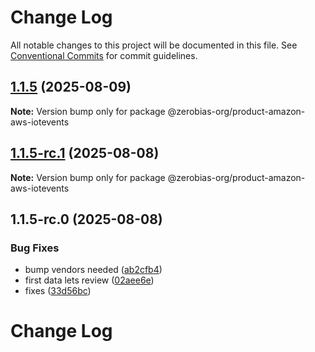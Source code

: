 # Change Log

All notable changes to this project will be documented in this file.
See [Conventional Commits](https://conventionalcommits.org) for commit guidelines.

## [1.1.5](https://github.com/zerobias-org/product/compare/@zerobias-org/product-amazon-aws-iotevents@1.1.5-rc.1...@zerobias-org/product-amazon-aws-iotevents@1.1.5) (2025-08-09)

**Note:** Version bump only for package @zerobias-org/product-amazon-aws-iotevents





## [1.1.5-rc.1](https://github.com/zerobias-org/product/compare/@zerobias-org/product-amazon-aws-iotevents@1.1.5-rc.0...@zerobias-org/product-amazon-aws-iotevents@1.1.5-rc.1) (2025-08-08)

**Note:** Version bump only for package @zerobias-org/product-amazon-aws-iotevents





## 1.1.5-rc.0 (2025-08-08)


### Bug Fixes

* bump vendors needed ([ab2cfb4](https://github.com/zerobias-org/product/commit/ab2cfb4a9cf2e3008e08b068f98011fec096c932))
* first data lets review ([02aee6e](https://github.com/zerobias-org/product/commit/02aee6e8c4f11675de7c63a00f4c8254a67a4dd7))
* fixes ([33d56bc](https://github.com/zerobias-org/product/commit/33d56bcaedf3fa5e3939a33c0fb57eda53539d05))





# Change Log
